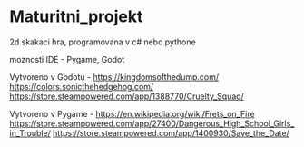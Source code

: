 # Maturitni_projekt

2d skakaci hra, programovana v c# nebo pythone

moznosti IDE - Pygame, Godot

Vytvoreno v Godotu -
  https://kingdomsofthedump.com/
  https://colors.sonicthehedgehog.com/
  https://store.steampowered.com/app/1388770/Cruelty_Squad/
 
Vytvoreno v Pygame -
  https://en.wikipedia.org/wiki/Frets_on_Fire
  https://store.steampowered.com/app/27400/Dangerous_High_School_Girls_in_Trouble/
  https://store.steampowered.com/app/1400930/Save_the_Date/
